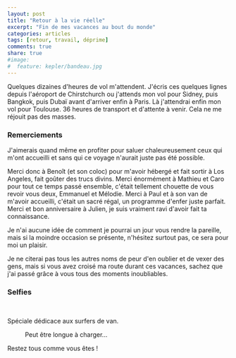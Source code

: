 ```yaml
---
layout: post
title: "Retour à la vie réelle"
excerpt: "Fin de mes vacances au bout du monde"
categories: articles
tags: [retour, travail, déprime]
comments: true
share: true
#image:
#  feature: kepler/bandeau.jpg
---
```


Quelques dizaines d'heures de vol m'attendent. J'écris ces quelques lignes depuis l'aéroport de Chirstchurch ou j'attends mon vol pour Sidney, puis Bangkok, puis Dubaï avant d'arriver enfin à Paris. Là j'attendrai enfin mon vol pour Toulouse. 36 heures de transport et d'attente à venir. Cela ne me réjouit pas des masses.

### Remerciements

J'aimerais quand même en profiter pour saluer chaleureusement ceux qui m'ont accueilli et sans qui ce voyage n'aurait juste pas été possible.

Merci donc à Benoît (et son coloc) pour m'avoir hébergé et fait sortir à Los Angeles, fait goûter des trucs divins. Merci énormément à Mathieu et Caro pour tout ce temps passé ensemble, c'était tellement chouette de vous revoir vous deux, Emmanuel et Mélodie. Merci à Paul et à son van de m'avoir accueilli, c'était un sacré régal, un programme d'enfer juste parfait. Merci et bon anniversaire à Julien, je suis vraiment ravi d'avoir fait ta connaissance.

Je n'ai aucune idée de comment je pourrai un jour vous rendre la pareille, mais si la moindre occasion se présente, n'hésitez surtout pas, ce sera pour moi un plaisir.

Je ne citerai pas tous les autres noms de peur d'en oublier et de vexer des gens, mais si vous avez croisé ma route durant ces vacances, sachez que j'ai passé grâce à vous tous des moments inoubliables.

### Selfies

<figure class="half">
	<a href="{{site.url}}/images/return/2015-02-14_17-59-35_20150214_on_the_road_0022.jpg"><img src="{{site.url}}/images/return/2015-02-14_17-59-35_20150214_on_the_road_0022.jpg" alt=""></a>
	<a href="{{site.url}}/images/return/2015-02-14_18-40-36_20150214_on_the_road_0034.jpg"><img src="{{site.url}}/images/return/2015-02-14_18-40-36_20150214_on_the_road_0034.jpg" alt=""></a>
	<a href="{{site.url}}/images/return/2015-02-20_10-24-36_20150220_milford_sound_0002.jpg"><img src="{{site.url}}/images/return/2015-02-20_10-24-36_20150220_milford_sound_0002.jpg" alt=""></a>
	<a href="{{site.url}}/images/return/2015-02-20_14-17-31_20150220_milford_sound_0009.jpg"><img src="{{site.url}}/images/return/2015-02-20_14-17-31_20150220_milford_sound_0009.jpg" alt=""></a>
	<a href="{{site.url}}/images/return/2015-02-22_16-41-52_20150222_catlins_0001.jpg"><img src="{{site.url}}/images/return/2015-02-22_16-41-52_20150222_catlins_0001.jpg" alt=""></a>
	<a href="{{site.url}}/images/return/2015-02-23_11-24-07_20150223_moreaki_boulders_0001.jpg"><img src="{{site.url}}/images/return/2015-02-23_11-24-07_20150223_moreaki_boulders_0001.jpg" alt=""></a>
	<a href="{{site.url}}/images/return/2015-02-24_18-26-04_20150224_mount_sunday_0003.jpg"><img src="{{site.url}}/images/return/2015-02-24_18-26-04_20150224_mount_sunday_0003.jpg" alt=""></a>
</figure>

Spéciale dédicace aux surfers de van.

<figure>
	<a href="{{site.url}}/images/return/animation.gif"><img src="{{site.url}}/images/return/animation.gif" alt=""></a>
	<figcaption>Peut être longue à charger...</figcaption>
</figure>

Restez tous comme vous êtes !
